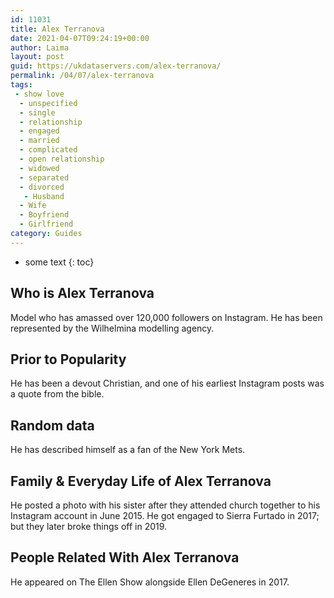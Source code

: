```yaml
---
id: 11031
title: Alex Terranova
date: 2021-04-07T09:24:19+00:00
author: Laima
layout: post
guid: https://ukdataservers.com/alex-terranova/
permalink: /04/07/alex-terranova
tags:
 - show love
  - unspecified
  - single
  - relationship
  - engaged
  - married
  - complicated
  - open relationship
  - widowed
  - separated
  - divorced
   - Husband
  - Wife
  - Boyfriend
  - Girlfriend
category: Guides
---
```


* some text
{: toc}


## Who is Alex Terranova
                  
                  
                  
Model who has amassed over 120,000 followers on Instagram. He has been represented by the Wilhelmina modelling agency. 
                  
              
            
              
            
                
                
                
## Prior to Popularity
                  
                  
                  
He has been a devout Christian, and one of his earliest Instagram posts was a quote from the bible. 
                  
              
            
              
            
                
                
                
## Random data
                  
                  
                  
He has described himself as a fan of the New York Mets. 
                  
              
            
              
            
                
                
                
## Family & Everyday Life of Alex Terranova
                  
                  
                  
He posted a photo with his sister after they attended church together to his Instagram account in June 2015. He got engaged to Sierra Furtado in 2017; but they later broke things off in 2019. 
                  
              
            
              
            
                
                
                
## People Related With Alex Terranova
                  
                  
                  
He appeared on The Ellen Show alongside Ellen DeGeneres in 2017.  
                  
              
            
              
            
                
              
            
              
              
            
            
              
            
          
          
          